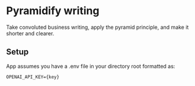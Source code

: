 # Pyramidify writing
Take convoluted business writing, apply the pyramid principle, and make it shorter and clearer.

## Setup
App assumes you have a .env file in your directory root formatted as:
```
OPENAI_API_KEY={key}
```